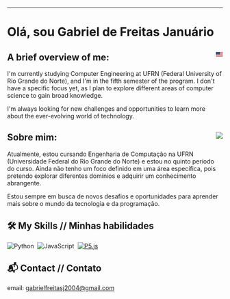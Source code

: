 ---
# Olá, sou Gabriel de Freitas Januário

## A brief overview of me: <img align='right' src='https://raw.githubusercontent.com/lipis/flag-icons/main/flags/4x3/us.svg' height='11' width='16'>

I'm currently studying Computer Engineering at UFRN (Federal University of Rio Grande do Norte), and I'm in the fifth semester of the program. I don't have a specific focus yet, as I plan to explore different areas of computer science to gain broad knowledge.

I'm always looking for new challenges and opportunities to learn more about the ever-evolving world of technology.

## Sobre mim: <img align='right' src='https://raw.githubusercontent.com/stevenrskelton/flag-icon/master/png/16/country-4x3/br.png'/>

Atualmente, estou cursando Engenharia de Computação na UFRN (Universidade Federal do Rio Grande do Norte) e estou no quinto período do curso. Ainda não tenho um foco definido em uma área específica, pois pretendo explorar diferentes domínios e adquirir um conhecimento abrangente.

Estou sempre em busca de novos desafios e oportunidades para aprender mais sobre o mundo da tecnologia e da programação.

## 🛠 My Skills // Minhas habilidades

![Python](https://img.shields.io/badge/Python-3776AB?style=for-the-badge&logo=python&logoColor=white)&nbsp;
![JavaScript](https://img.shields.io/badge/JavaScript-F7DF1E?style=for-the-badge&logo=javascript&logoColor=black)&nbsp;
[![P5.js](https://img.shields.io/badge/P5.js-ED225D?style=for-the-badge&logo=p5.js&logoColor=white)](https://p5js.org/)

## 📬 Contact // Contato

email: gabrielfreitasj2004@gmail.com

